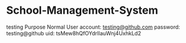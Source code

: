 # School-Management-System

testing Purpose
Normal User
account: testing@github.com
password: testing@github
uid: tsMew8hQfOYdrIlauWnj4UxhkLd2
